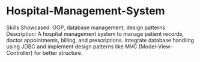 # Hospital-Management-System
Skills Showcased: OOP, database management, design patterns Description: A hospital management system to manage patient records, doctor appointments, billing, and prescriptions. Integrate database handling using JDBC and implement design patterns like MVC (Model-View-Controller) for better structure.
